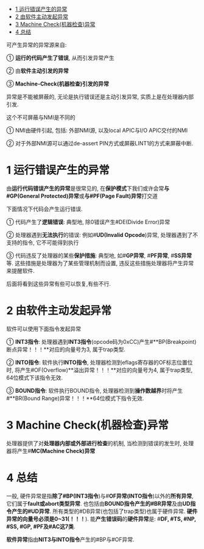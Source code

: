 
<!-- @import "[TOC]" {cmd="toc" depthFrom=1 depthTo=6 orderedList=false} -->

<!-- code_chunk_output -->

* [1 运行错误产生的异常](#1-运行错误产生的异常)
* [2 由软件主动发起异常](#2-由软件主动发起异常)
* [3 Machine Check(机器检查)异常](#3-machine-check机器检查异常)
* [4 总结](#4-总结)

<!-- /code_chunk_output -->

可产生异常的异常源来自:

① **运行的代码产生了错误**, 从而引发异常产生

② 由**软件主动引发的异常**

③ **Machine\-Check(机器检查)引发的异常**

异常是不能被屏蔽的, 无论是执行错误还是主动引发异常, 实质上是在处理器内部引发.

这个不可屏蔽与NMI是不同的

① NMI由硬件引起, 包括: 外部NMI源, 以及local APIC与I/O APIC交付的NMI

② 对于外部NMI源可以通过de\-assert PIN方式或屏蔽LINT1的方式来屏蔽中断.

# 1 运行错误产生的异常

由**运行代码错误产生的异常**是很常见的, 在**保护模式**下我们或许会常**与\#GP(General Protected)异常**或**与\#PF(Page Fault)异常**打交道

下面情况下代码会产生运行错误.

① 代码产生了**逻辑错误**: 典型地, 除0错误产生\#DE(Divide Error)异常

② 处理器遇到**无法执行**的错误: 例如\#**UD(Invalid Opcode**)异常, 处理器遇到了不支持的指令, 它不可能得到执行

③ 代码违反了处理器的某些**保护措施**: 典型地, 如\#**GP异常**, \#**PF异常**, \#**SS异常**等. 这些措施是处理器为了某些管理机制而设置, 违反这些措施处理器将产生异常来提醒软件.

后面将看到这些异常有些可以恢复,有些不行.

# 2 由软件主动发起异常

软件可以使用下面指令发起异常

① **INT3指令**: 处理器遇到**INT3指令**(opcode码为0xCC)产生\#**BP(Breakpoint)断点异常！！！**对应的向量号为3, 属于trap类型.

② **INTO指令**: 软件执行**INTO指令**, 处理器检测到eflags寄存器的OF标志位置位时, 将产生\#OF(Overflow)**溢出异常！！！**对应的向量号为4, 属于trap类型, 64位模式下该指令无效.

③ **BOUND指令**: 软件执行BOUND指令, 处理器检测到**操作数越界**时将产生\#**BR(Bound Range)异常！！！**64位模式下指令无效.

# 3 Machine Check(机器检查)异常

处理器提供了对**处理器内部或外部进行检查**的机制, 当检测到错误的发生时, 处理器将产生\#**MC(Machine Check)异常**

# 4 总结

一般, 硬件异常是指**除了\#BP(INT3指令**)与\#**OF异常(INTO指令**)以外的**所有异常**, 它们属于**fault或abort类型异常**. 也包括由**BOUND指令产生的\#BR异常**及由**UD指令产生的\#UD异常**. 所有类型的\#DB异常(也包括了trap类型)也属于硬件异常. **硬件异常的向量号必须是0\~31(！！！**). 能**产生错误码**的**硬件异常**是: \#**DF, \#TS, \#NP, \#SS, \#GP, \#PF及\#AC这7类**.

**软件异常**指由**NIT3与INTO指令**产生的\#BP与\#OF异常.